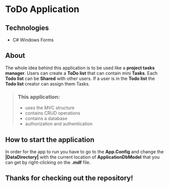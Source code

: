 # ToDo Application

## Technologies
- C# Windows Forms

## About

The whole idea behind this application is to be used like a **project tasks manager**. Users can create a **ToDo list** 
that can contain mini **Tasks**. Each **Todo list** can be **Shared** with other users.
If a user is in the **Todo list** the **Todo list** creator can assign them Tasks.

> ### This application:
> - uses the MVC structure
> - contains CRUD operations
> - contains a database
> - authorization and authentication

## How to start the application
In order for the app to run you have to go to the **App.Config**
and change the **|DataDirectory|** with the current location of **ApplicationDbModel**
that you can get by right-clicking on the **.mdf** file.

## Thanks for checking out the repository!

